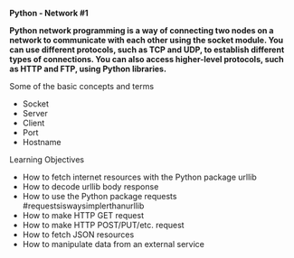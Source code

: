 **Python - Network #1**

**Python network programming is a way of connecting two nodes on a network to communicate with each other using the socket module. You can use different protocols, such as TCP and UDP, to establish different types of connections. You can also access higher-level protocols, such as HTTP and FTP, using Python libraries.**

Some of the basic concepts and terms
* Socket
* Server
* Client
* Port
* Hostname


Learning Objectives

* How to fetch internet resources with the Python package urllib
* How to decode urllib body response
* How to use the Python package requests #requestsiswaysimplerthanurllib
* How to make HTTP GET request
* How to make HTTP POST/PUT/etc. request
* How to fetch JSON resources
* How to manipulate data from an external service
